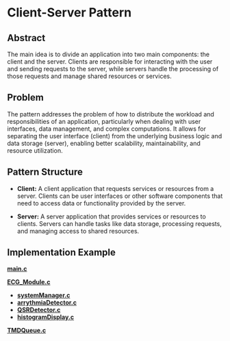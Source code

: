 # Client-Server Pattern

## Abstract

The main idea is to divide an application into two main components: the client and the server.
Clients are responsible for interacting with the user and sending requests to the server,
while servers handle the processing of those requests and manage shared resources or services. 

## Problem

The pattern addresses the problem of how to distribute the workload and
responsibilities of an application, particularly when dealing with user interfaces, data
management, and complex computations. It allows for separating the user interface (client)
from the underlying business logic and data storage (server), enabling better scalability,
maintainability, and resource utilization. 

## Pattern Structure

- **Client:** A client application that requests services or resources from a server.
Clients can be user interfaces or other software components that need to access data or functionality
provided by the server.

- **Server:** A server application that provides services or resources to clients. Servers can
handle tasks like data storage, processing requests, and managing access to shared resources.

## Implementation Example

**[main.c](App/Src/main.c)**

**[ECG_Module.c](App/Src/ECG_Module.c)**

- **[systemManager.c](App/Src/systemManager.c)**
- **[arrythmiaDetector.c](App/Src/arrythmiaDetector.c)**
- **[QSRDetector.c](App/Src/QRSDetector.c)**
- **[histogramDisplay.c](App/Src/histogramDisplay.c)**

**[TMDQueue.c](App/Src/TMDQueue.c)**





